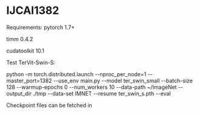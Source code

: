 # IJCAI1382

Requirements:
pytorch 1.7+

timm 0.4.2

cudatoolkit 10.1

Test TerVit-Swin-S:

python -m torch.distributed.launch --nproc_per_node=1 --master_port=1382 --use_env main.py --model ter_swin_small --batch-size 128 --warmup-epochs 0 --num_workers 10 --data-path ~/ImageNet --output_dir ./tmp --data-set IMNET --resume ter_swin_s.pth --eval

Checkpoint files can be fetched in 

